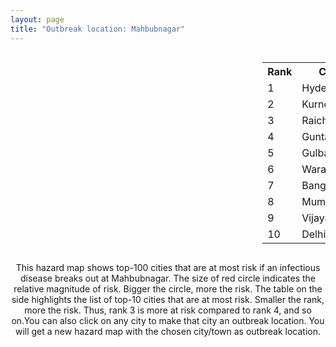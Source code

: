 ```yaml
---
layout: page
title: "Outbreak location: Mahbubnagar"
---
```

<div style="width: 100%; overflow: auto;">
<div style="width: 75%; float: left;">
<div id="mapid">
<script src="https://buda-magenta.github.io/hazard_map/load_map.js"></script>

<script>
var marker_outbreak = L.marker([16.743454, 77.992319],{"autoPan": true}).addTo(map); marker_outbreak.bindTooltip("Mahbubnagar").openTooltip();

var circle_1 = L.circle([17.388786, 78.461065], {"pane": "markerPane", "color": "red", "fill": true, "fillOpacity": 0.2, "fillRule": "evenodd", "lineCap": "round", "lineJoin": "round", "opacity": 1.0, "radius": 223593, "stroke": true, "weight": 3}).addTo(map);
circle_1.bindTooltip("Hyderabad<br>rank: 1<br>hazard index: 0.223594")
circle_1.bindPopup('<a href="https://buda-magenta.github.io/hazard_map/Hyderabad">Hyderabad</a>')

var circle_2 = L.circle([15.830925, 78.042537], {"pane": "markerPane", "color": "red", "fill": true, "fillOpacity": 0.2, "fillRule": "evenodd", "lineCap": "round", "lineJoin": "round", "opacity": 1.0, "radius": 73246, "stroke": true, "weight": 3}).addTo(map);
circle_2.bindTooltip("Kurnool<br>rank: 2<br>hazard index: 0.073247")
circle_2.bindPopup('<a href="https://buda-magenta.github.io/hazard_map/Kurnool">Kurnool</a>')

var circle_3 = L.circle([16.083333, 77.166667], {"pane": "markerPane", "color": "red", "fill": true, "fillOpacity": 0.2, "fillRule": "evenodd", "lineCap": "round", "lineJoin": "round", "opacity": 1.0, "radius": 31286, "stroke": true, "weight": 3}).addTo(map);
circle_3.bindTooltip("Raichur<br>rank: 3<br>hazard index: 0.031286")
circle_3.bindPopup('<a href="https://buda-magenta.github.io/hazard_map/Raichur">Raichur</a>')

var circle_4 = L.circle([15.119651, 77.455290], {"pane": "markerPane", "color": "red", "fill": true, "fillOpacity": 0.2, "fillRule": "evenodd", "lineCap": "round", "lineJoin": "round", "opacity": 1.0, "radius": 7005, "stroke": true, "weight": 3}).addTo(map);
circle_4.bindTooltip("Guntakal<br>rank: 4<br>hazard index: 0.007006")
circle_4.bindPopup('<a href="https://buda-magenta.github.io/hazard_map/Guntakal">Guntakal</a>')

var circle_5 = L.circle([17.166667, 77.083333], {"pane": "markerPane", "color": "red", "fill": true, "fillOpacity": 0.2, "fillRule": "evenodd", "lineCap": "round", "lineJoin": "round", "opacity": 1.0, "radius": 5761, "stroke": true, "weight": 3}).addTo(map);
circle_5.bindTooltip("Gulbarga<br>rank: 5<br>hazard index: 0.005762")
circle_5.bindPopup('<a href="https://buda-magenta.github.io/hazard_map/Gulbarga">Gulbarga</a>')

var circle_6 = L.circle([17.980609, 79.598212], {"pane": "markerPane", "color": "red", "fill": true, "fillOpacity": 0.2, "fillRule": "evenodd", "lineCap": "round", "lineJoin": "round", "opacity": 1.0, "radius": 4882, "stroke": true, "weight": 3}).addTo(map);
circle_6.bindTooltip("Warangal<br>rank: 6<br>hazard index: 0.004882")
circle_6.bindPopup('<a href="https://buda-magenta.github.io/hazard_map/Warangal">Warangal</a>')

var circle_7 = L.circle([12.979120, 77.591300], {"pane": "markerPane", "color": "red", "fill": true, "fillOpacity": 0.2, "fillRule": "evenodd", "lineCap": "round", "lineJoin": "round", "opacity": 1.0, "radius": 4693, "stroke": true, "weight": 3}).addTo(map);
circle_7.bindTooltip("Bangalore<br>rank: 7<br>hazard index: 0.004693")
circle_7.bindPopup('<a href="https://buda-magenta.github.io/hazard_map/Bangalore">Bangalore</a>')

var circle_8 = L.circle([19.075990, 72.877393], {"pane": "markerPane", "color": "red", "fill": true, "fillOpacity": 0.2, "fillRule": "evenodd", "lineCap": "round", "lineJoin": "round", "opacity": 1.0, "radius": 4488, "stroke": true, "weight": 3}).addTo(map);
circle_8.bindTooltip("Mumbai<br>rank: 8<br>hazard index: 0.004489")
circle_8.bindPopup('<a href="https://buda-magenta.github.io/hazard_map/Mumbai">Mumbai</a>')

var circle_9 = L.circle([16.508759, 80.618510], {"pane": "markerPane", "color": "red", "fill": true, "fillOpacity": 0.2, "fillRule": "evenodd", "lineCap": "round", "lineJoin": "round", "opacity": 1.0, "radius": 3971, "stroke": true, "weight": 3}).addTo(map);
circle_9.bindTooltip("Vijayawada<br>rank: 9<br>hazard index: 0.003971")
circle_9.bindPopup('<a href="https://buda-magenta.github.io/hazard_map/Vijayawada">Vijayawada</a>')

var circle_10 = L.circle([28.651718, 77.221939], {"pane": "markerPane", "color": "red", "fill": true, "fillOpacity": 0.2, "fillRule": "evenodd", "lineCap": "round", "lineJoin": "round", "opacity": 1.0, "radius": 3868, "stroke": true, "weight": 3}).addTo(map);
circle_10.bindTooltip("Delhi<br>rank: 10<br>hazard index: 0.003869")
circle_10.bindPopup('<a href="https://buda-magenta.github.io/hazard_map/Delhi">Delhi</a>')

var circle_11 = L.circle([26.055318, 82.993139], {"pane": "markerPane", "color": "red", "fill": true, "fillOpacity": 0.2, "fillRule": "evenodd", "lineCap": "round", "lineJoin": "round", "opacity": 1.0, "radius": 3744, "stroke": true, "weight": 3}).addTo(map);
circle_11.bindTooltip("Nizamabad<br>rank: 11<br>hazard index: 0.003744")
circle_11.bindPopup('<a href="https://buda-magenta.github.io/hazard_map/Nizamabad">Nizamabad</a>')

var circle_12 = L.circle([15.475377, 78.478558], {"pane": "markerPane", "color": "red", "fill": true, "fillOpacity": 0.2, "fillRule": "evenodd", "lineCap": "round", "lineJoin": "round", "opacity": 1.0, "radius": 3661, "stroke": true, "weight": 3}).addTo(map);
circle_12.bindTooltip("Nandyal<br>rank: 12<br>hazard index: 0.003661")
circle_12.bindPopup('<a href="https://buda-magenta.github.io/hazard_map/Nandyal">Nandyal</a>')

var circle_13 = L.circle([16.291519, 80.454159], {"pane": "markerPane", "color": "red", "fill": true, "fillOpacity": 0.2, "fillRule": "evenodd", "lineCap": "round", "lineJoin": "round", "opacity": 1.0, "radius": 3453, "stroke": true, "weight": 3}).addTo(map);
circle_13.bindTooltip("Guntur<br>rank: 13<br>hazard index: 0.003454")
circle_13.bindPopup('<a href="https://buda-magenta.github.io/hazard_map/Guntur">Guntur</a>')

var circle_14 = L.circle([17.723128, 83.301284], {"pane": "markerPane", "color": "red", "fill": true, "fillOpacity": 0.2, "fillRule": "evenodd", "lineCap": "round", "lineJoin": "round", "opacity": 1.0, "radius": 3058, "stroke": true, "weight": 3}).addTo(map);
circle_14.bindTooltip("Visakhapatnam<br>rank: 14<br>hazard index: 0.003059")
circle_14.bindPopup('<a href="https://buda-magenta.github.io/hazard_map/Visakhapatnam">Visakhapatnam</a>')

var circle_15 = L.circle([14.475294, 78.821686], {"pane": "markerPane", "color": "red", "fill": true, "fillOpacity": 0.2, "fillRule": "evenodd", "lineCap": "round", "lineJoin": "round", "opacity": 1.0, "radius": 2837, "stroke": true, "weight": 3}).addTo(map);
circle_15.bindTooltip("Kadapa<br>rank: 15<br>hazard index: 0.002838")
circle_15.bindPopup('<a href="https://buda-magenta.github.io/hazard_map/Kadapa">Kadapa</a>')

var circle_16 = L.circle([18.761516, 79.478785], {"pane": "markerPane", "color": "red", "fill": true, "fillOpacity": 0.2, "fillRule": "evenodd", "lineCap": "round", "lineJoin": "round", "opacity": 1.0, "radius": 2714, "stroke": true, "weight": 3}).addTo(map);
circle_16.bindTooltip("Ramagundam<br>rank: 16<br>hazard index: 0.002714")
circle_16.bindPopup('<a href="https://buda-magenta.github.io/hazard_map/Ramagundam">Ramagundam</a>')

var circle_17 = L.circle([13.083694, 80.270186], {"pane": "markerPane", "color": "red", "fill": true, "fillOpacity": 0.2, "fillRule": "evenodd", "lineCap": "round", "lineJoin": "round", "opacity": 1.0, "radius": 2564, "stroke": true, "weight": 3}).addTo(map);
circle_17.bindTooltip("Chennai<br>rank: 17<br>hazard index: 0.002564")
circle_17.bindPopup('<a href="https://buda-magenta.github.io/hazard_map/Chennai">Chennai</a>')

var circle_18 = L.circle([17.910400, 77.519900], {"pane": "markerPane", "color": "red", "fill": true, "fillOpacity": 0.2, "fillRule": "evenodd", "lineCap": "round", "lineJoin": "round", "opacity": 1.0, "radius": 2295, "stroke": true, "weight": 3}).addTo(map);
circle_18.bindTooltip("Bidar<br>rank: 18<br>hazard index: 0.002295")
circle_18.bindPopup('<a href="https://buda-magenta.github.io/hazard_map/Bidar">Bidar</a>')

var circle_19 = L.circle([13.631637, 79.423171], {"pane": "markerPane", "color": "red", "fill": true, "fillOpacity": 0.2, "fillRule": "evenodd", "lineCap": "round", "lineJoin": "round", "opacity": 1.0, "radius": 2178, "stroke": true, "weight": 3}).addTo(map);
circle_19.bindTooltip("Tirupati<br>rank: 19<br>hazard index: 0.002178")
circle_19.bindPopup('<a href="https://buda-magenta.github.io/hazard_map/Tirupati">Tirupati</a>')

var circle_20 = L.circle([19.169335, 77.311013], {"pane": "markerPane", "color": "red", "fill": true, "fillOpacity": 0.2, "fillRule": "evenodd", "lineCap": "round", "lineJoin": "round", "opacity": 1.0, "radius": 1897, "stroke": true, "weight": 3}).addTo(map);
circle_20.bindTooltip("Nanded Waghala<br>rank: 20<br>hazard index: 0.001898")
circle_20.bindPopup('<a href="https://buda-magenta.github.io/hazard_map/Nanded_Waghala">Nanded Waghala</a>')

var circle_21 = L.circle([22.541418, 88.357691], {"pane": "markerPane", "color": "red", "fill": true, "fillOpacity": 0.2, "fillRule": "evenodd", "lineCap": "round", "lineJoin": "round", "opacity": 1.0, "radius": 1828, "stroke": true, "weight": 3}).addTo(map);
circle_21.bindTooltip("Kolkata<br>rank: 21<br>hazard index: 0.001828")
circle_21.bindPopup('<a href="https://buda-magenta.github.io/hazard_map/Kolkata">Kolkata</a>')

var circle_22 = L.circle([15.631900, 77.275900], {"pane": "markerPane", "color": "red", "fill": true, "fillOpacity": 0.2, "fillRule": "evenodd", "lineCap": "round", "lineJoin": "round", "opacity": 1.0, "radius": 1803, "stroke": true, "weight": 3}).addTo(map);
circle_22.bindTooltip("Adoni<br>rank: 22<br>hazard index: 0.001804")
circle_22.bindPopup('<a href="https://buda-magenta.github.io/hazard_map/Adoni">Adoni</a>')

var circle_23 = L.circle([17.849907, 75.276320], {"pane": "markerPane", "color": "red", "fill": true, "fillOpacity": 0.2, "fillRule": "evenodd", "lineCap": "round", "lineJoin": "round", "opacity": 1.0, "radius": 1609, "stroke": true, "weight": 3}).addTo(map);
circle_23.bindTooltip("Solapur<br>rank: 23<br>hazard index: 0.001610")
circle_23.bindPopup('<a href="https://buda-magenta.github.io/hazard_map/Solapur">Solapur</a>')

var circle_24 = L.circle([18.521428, 73.854454], {"pane": "markerPane", "color": "red", "fill": true, "fillOpacity": 0.2, "fillRule": "evenodd", "lineCap": "round", "lineJoin": "round", "opacity": 1.0, "radius": 1563, "stroke": true, "weight": 3}).addTo(map);
circle_24.bindTooltip("Pune<br>rank: 24<br>hazard index: 0.001564")
circle_24.bindPopup('<a href="https://buda-magenta.github.io/hazard_map/Pune">Pune</a>')

var circle_25 = L.circle([18.434644, 79.132265], {"pane": "markerPane", "color": "red", "fill": true, "fillOpacity": 0.2, "fillRule": "evenodd", "lineCap": "round", "lineJoin": "round", "opacity": 1.0, "radius": 1415, "stroke": true, "weight": 3}).addTo(map);
circle_25.bindTooltip("Karimnagar<br>rank: 25<br>hazard index: 0.001415")
circle_25.bindPopup('<a href="https://buda-magenta.github.io/hazard_map/Karimnagar">Karimnagar</a>')

var circle_26 = L.circle([14.422347, 77.720069], {"pane": "markerPane", "color": "red", "fill": true, "fillOpacity": 0.2, "fillRule": "evenodd", "lineCap": "round", "lineJoin": "round", "opacity": 1.0, "radius": 1405, "stroke": true, "weight": 3}).addTo(map);
circle_26.bindTooltip("Dharmavaram<br>rank: 26<br>hazard index: 0.001406")
circle_26.bindPopup('<a href="https://buda-magenta.github.io/hazard_map/Dharmavaram">Dharmavaram</a>')

var circle_27 = L.circle([16.857964, 79.217494], {"pane": "markerPane", "color": "red", "fill": true, "fillOpacity": 0.2, "fillRule": "evenodd", "lineCap": "round", "lineJoin": "round", "opacity": 1.0, "radius": 1213, "stroke": true, "weight": 3}).addTo(map);
circle_27.bindTooltip("Nalgonda<br>rank: 27<br>hazard index: 0.001213")
circle_27.bindPopup('<a href="https://buda-magenta.github.io/hazard_map/Nalgonda">Nalgonda</a>')

var circle_28 = L.circle([15.143395, 76.919388], {"pane": "markerPane", "color": "red", "fill": true, "fillOpacity": 0.2, "fillRule": "evenodd", "lineCap": "round", "lineJoin": "round", "opacity": 1.0, "radius": 1078, "stroke": true, "weight": 3}).addTo(map);
circle_28.bindTooltip("Bellary<br>rank: 28<br>hazard index: 0.001079")
circle_28.bindPopup('<a href="https://buda-magenta.github.io/hazard_map/Bellary">Bellary</a>')

var circle_29 = L.circle([19.290314, 76.602903], {"pane": "markerPane", "color": "red", "fill": true, "fillOpacity": 0.2, "fillRule": "evenodd", "lineCap": "round", "lineJoin": "round", "opacity": 1.0, "radius": 1041, "stroke": true, "weight": 3}).addTo(map);
circle_29.bindTooltip("Parbhani<br>rank: 29<br>hazard index: 0.001042")
circle_29.bindPopup('<a href="https://buda-magenta.github.io/hazard_map/Parbhani">Parbhani</a>')

var circle_30 = L.circle([17.500000, 80.333333], {"pane": "markerPane", "color": "red", "fill": true, "fillOpacity": 0.2, "fillRule": "evenodd", "lineCap": "round", "lineJoin": "round", "opacity": 1.0, "radius": 1012, "stroke": true, "weight": 3}).addTo(map);
circle_30.bindTooltip("Khammam<br>rank: 30<br>hazard index: 0.001012")
circle_30.bindPopup('<a href="https://buda-magenta.github.io/hazard_map/Khammam">Khammam</a>')

var circle_31 = L.circle([20.266777, 85.843559], {"pane": "markerPane", "color": "red", "fill": true, "fillOpacity": 0.2, "fillRule": "evenodd", "lineCap": "round", "lineJoin": "round", "opacity": 1.0, "radius": 935, "stroke": true, "weight": 3}).addTo(map);
circle_31.bindTooltip("Bhubaneswar<br>rank: 31<br>hazard index: 0.000936")
circle_31.bindPopup('<a href="https://buda-magenta.github.io/hazard_map/Bhubaneswar">Bhubaneswar</a>')

var circle_32 = L.circle([16.870988, 79.561398], {"pane": "markerPane", "color": "red", "fill": true, "fillOpacity": 0.2, "fillRule": "evenodd", "lineCap": "round", "lineJoin": "round", "opacity": 1.0, "radius": 931, "stroke": true, "weight": 3}).addTo(map);
circle_32.bindTooltip("Miryalaguda<br>rank: 32<br>hazard index: 0.000931")
circle_32.bindPopup('<a href="https://buda-magenta.github.io/hazard_map/Miryalaguda">Miryalaguda</a>')

var circle_33 = L.circle([23.021624, 72.579707], {"pane": "markerPane", "color": "red", "fill": true, "fillOpacity": 0.2, "fillRule": "evenodd", "lineCap": "round", "lineJoin": "round", "opacity": 1.0, "radius": 902, "stroke": true, "weight": 3}).addTo(map);
circle_33.bindTooltip("Ahmedabad<br>rank: 33<br>hazard index: 0.000902")
circle_33.bindPopup('<a href="https://buda-magenta.github.io/hazard_map/Ahmedabad">Ahmedabad</a>')

var circle_34 = L.circle([17.005045, 81.780473], {"pane": "markerPane", "color": "red", "fill": true, "fillOpacity": 0.2, "fillRule": "evenodd", "lineCap": "round", "lineJoin": "round", "opacity": 1.0, "radius": 868, "stroke": true, "weight": 3}).addTo(map);
circle_34.bindTooltip("Rajahmundry<br>rank: 34<br>hazard index: 0.000868")
circle_34.bindPopup('<a href="https://buda-magenta.github.io/hazard_map/Rajahmundry">Rajahmundry</a>')

var circle_35 = L.circle([15.398403, 73.812918], {"pane": "markerPane", "color": "red", "fill": true, "fillOpacity": 0.2, "fillRule": "evenodd", "lineCap": "round", "lineJoin": "round", "opacity": 1.0, "radius": 718, "stroke": true, "weight": 3}).addTo(map);
circle_35.bindTooltip("Vasco Da Gama<br>rank: 35<br>hazard index: 0.000719")
circle_35.bindPopup('<a href="https://buda-magenta.github.io/hazard_map/Vasco_Da_Gama">Vasco Da Gama</a>')

var circle_36 = L.circle([21.149813, 79.082056], {"pane": "markerPane", "color": "red", "fill": true, "fillOpacity": 0.2, "fillRule": "evenodd", "lineCap": "round", "lineJoin": "round", "opacity": 1.0, "radius": 677, "stroke": true, "weight": 3}).addTo(map);
circle_36.bindTooltip("Nagpur<br>rank: 36<br>hazard index: 0.000678")
circle_36.bindPopup('<a href="https://buda-magenta.github.io/hazard_map/Nagpur">Nagpur</a>')

var circle_37 = L.circle([14.654623, 77.556260], {"pane": "markerPane", "color": "red", "fill": true, "fillOpacity": 0.2, "fillRule": "evenodd", "lineCap": "round", "lineJoin": "round", "opacity": 1.0, "radius": 671, "stroke": true, "weight": 3}).addTo(map);
circle_37.bindTooltip("Anantapur<br>rank: 37<br>hazard index: 0.000672")
circle_37.bindPopup('<a href="https://buda-magenta.github.io/hazard_map/Anantapur">Anantapur</a>')

var circle_38 = L.circle([19.918233, 75.868625], {"pane": "markerPane", "color": "red", "fill": true, "fillOpacity": 0.2, "fillRule": "evenodd", "lineCap": "round", "lineJoin": "round", "opacity": 1.0, "radius": 662, "stroke": true, "weight": 3}).addTo(map);
circle_38.bindTooltip("Jalna<br>rank: 38<br>hazard index: 0.000662")
circle_38.bindPopup('<a href="https://buda-magenta.github.io/hazard_map/Jalna">Jalna</a>')

var circle_39 = L.circle([26.915458, 75.818982], {"pane": "markerPane", "color": "red", "fill": true, "fillOpacity": 0.2, "fillRule": "evenodd", "lineCap": "round", "lineJoin": "round", "opacity": 1.0, "radius": 656, "stroke": true, "weight": 3}).addTo(map);
circle_39.bindTooltip("Jaipur<br>rank: 39<br>hazard index: 0.000657")
circle_39.bindPopup('<a href="https://buda-magenta.github.io/hazard_map/Jaipur">Jaipur</a>')

var circle_40 = L.circle([9.931308, 76.267414], {"pane": "markerPane", "color": "red", "fill": true, "fillOpacity": 0.2, "fillRule": "evenodd", "lineCap": "round", "lineJoin": "round", "opacity": 1.0, "radius": 637, "stroke": true, "weight": 3}).addTo(map);
circle_40.bindTooltip("Kochi<br>rank: 40<br>hazard index: 0.000637")
circle_40.bindPopup('<a href="https://buda-magenta.github.io/hazard_map/Kochi">Kochi</a>')

var circle_41 = L.circle([18.437436, 77.110521], {"pane": "markerPane", "color": "red", "fill": true, "fillOpacity": 0.2, "fillRule": "evenodd", "lineCap": "round", "lineJoin": "round", "opacity": 1.0, "radius": 630, "stroke": true, "weight": 3}).addTo(map);
circle_41.bindTooltip("Udgir<br>rank: 41<br>hazard index: 0.000630")
circle_41.bindPopup('<a href="https://buda-magenta.github.io/hazard_map/Udgir">Udgir</a>')

var circle_42 = L.circle([16.238924, 80.047288], {"pane": "markerPane", "color": "red", "fill": true, "fillOpacity": 0.2, "fillRule": "evenodd", "lineCap": "round", "lineJoin": "round", "opacity": 1.0, "radius": 616, "stroke": true, "weight": 3}).addTo(map);
circle_42.bindTooltip("Narasaraopet<br>rank: 42<br>hazard index: 0.000617")
circle_42.bindPopup('<a href="https://buda-magenta.github.io/hazard_map/Narasaraopet">Narasaraopet</a>')

var circle_43 = L.circle([14.906956, 78.009707], {"pane": "markerPane", "color": "red", "fill": true, "fillOpacity": 0.2, "fillRule": "evenodd", "lineCap": "round", "lineJoin": "round", "opacity": 1.0, "radius": 608, "stroke": true, "weight": 3}).addTo(map);
circle_43.bindTooltip("Tadipatri<br>rank: 43<br>hazard index: 0.000608")
circle_43.bindPopup('<a href="https://buda-magenta.github.io/hazard_map/Tadipatri">Tadipatri</a>')

var circle_44 = L.circle([20.843512, 75.525927], {"pane": "markerPane", "color": "red", "fill": true, "fillOpacity": 0.2, "fillRule": "evenodd", "lineCap": "round", "lineJoin": "round", "opacity": 1.0, "radius": 603, "stroke": true, "weight": 3}).addTo(map);
circle_44.bindTooltip("Jalgaon<br>rank: 44<br>hazard index: 0.000603")
circle_44.bindPopup('<a href="https://buda-magenta.github.io/hazard_map/Jalgaon">Jalgaon</a>')

var circle_45 = L.circle([14.752266, 78.548552], {"pane": "markerPane", "color": "red", "fill": true, "fillOpacity": 0.2, "fillRule": "evenodd", "lineCap": "round", "lineJoin": "round", "opacity": 1.0, "radius": 541, "stroke": true, "weight": 3}).addTo(map);
circle_45.bindTooltip("Proddatur<br>rank: 45<br>hazard index: 0.000542")
circle_45.bindPopup('<a href="https://buda-magenta.github.io/hazard_map/Proddatur">Proddatur</a>')

var circle_46 = L.circle([13.160105, 79.155551], {"pane": "markerPane", "color": "red", "fill": true, "fillOpacity": 0.2, "fillRule": "evenodd", "lineCap": "round", "lineJoin": "round", "opacity": 1.0, "radius": 539, "stroke": true, "weight": 3}).addTo(map);
circle_46.bindTooltip("Chittoor<br>rank: 46<br>hazard index: 0.000540")
circle_46.bindPopup('<a href="https://buda-magenta.github.io/hazard_map/Chittoor">Chittoor</a>')

var circle_47 = L.circle([16.094950, 80.165878], {"pane": "markerPane", "color": "red", "fill": true, "fillOpacity": 0.2, "fillRule": "evenodd", "lineCap": "round", "lineJoin": "round", "opacity": 1.0, "radius": 538, "stroke": true, "weight": 3}).addTo(map);
circle_47.bindTooltip("Chilakaluripet<br>rank: 47<br>hazard index: 0.000538")
circle_47.bindPopup('<a href="https://buda-magenta.github.io/hazard_map/Chilakaluripet">Chilakaluripet</a>')

var circle_48 = L.circle([15.266493, 76.387230], {"pane": "markerPane", "color": "red", "fill": true, "fillOpacity": 0.2, "fillRule": "evenodd", "lineCap": "round", "lineJoin": "round", "opacity": 1.0, "radius": 537, "stroke": true, "weight": 3}).addTo(map);
circle_48.bindTooltip("Hospet<br>rank: 48<br>hazard index: 0.000538")
circle_48.bindPopup('<a href="https://buda-magenta.github.io/hazard_map/Hospet">Hospet</a>')

var circle_49 = L.circle([25.335649, 83.007629], {"pane": "markerPane", "color": "red", "fill": true, "fillOpacity": 0.2, "fillRule": "evenodd", "lineCap": "round", "lineJoin": "round", "opacity": 1.0, "radius": 511, "stroke": true, "weight": 3}).addTo(map);
circle_49.bindTooltip("Varanasi<br>rank: 49<br>hazard index: 0.000511")
circle_49.bindPopup('<a href="https://buda-magenta.github.io/hazard_map/Varanasi">Varanasi</a>')

var circle_50 = L.circle([21.237947, 81.633683], {"pane": "markerPane", "color": "red", "fill": true, "fillOpacity": 0.2, "fillRule": "evenodd", "lineCap": "round", "lineJoin": "round", "opacity": 1.0, "radius": 500, "stroke": true, "weight": 3}).addTo(map);
circle_50.bindTooltip("Raipur<br>rank: 50<br>hazard index: 0.000500")
circle_50.bindPopup('<a href="https://buda-magenta.github.io/hazard_map/Raipur">Raipur</a>')

var circle_51 = L.circle([11.001812, 76.962843], {"pane": "markerPane", "color": "red", "fill": true, "fillOpacity": 0.2, "fillRule": "evenodd", "lineCap": "round", "lineJoin": "round", "opacity": 1.0, "radius": 462, "stroke": true, "weight": 3}).addTo(map);
circle_51.bindTooltip("Coimbatore<br>rank: 51<br>hazard index: 0.000463")
circle_51.bindPopup('<a href="https://buda-magenta.github.io/hazard_map/Coimbatore">Coimbatore</a>')

var circle_52 = L.circle([18.793568, 80.815939], {"pane": "markerPane", "color": "red", "fill": true, "fillOpacity": 0.2, "fillRule": "evenodd", "lineCap": "round", "lineJoin": "round", "opacity": 1.0, "radius": 461, "stroke": true, "weight": 3}).addTo(map);
circle_52.bindTooltip("Bijapur<br>rank: 52<br>hazard index: 0.000461")
circle_52.bindPopup('<a href="https://buda-magenta.github.io/hazard_map/Bijapur">Bijapur</a>')

var circle_53 = L.circle([16.676135, 81.170868], {"pane": "markerPane", "color": "red", "fill": true, "fillOpacity": 0.2, "fillRule": "evenodd", "lineCap": "round", "lineJoin": "round", "opacity": 1.0, "radius": 423, "stroke": true, "weight": 3}).addTo(map);
circle_53.bindTooltip("Eluru<br>rank: 53<br>hazard index: 0.000423")
circle_53.bindPopup('<a href="https://buda-magenta.github.io/hazard_map/Eluru">Eluru</a>')

var circle_54 = L.circle([26.838100, 80.934600], {"pane": "markerPane", "color": "red", "fill": true, "fillOpacity": 0.2, "fillRule": "evenodd", "lineCap": "round", "lineJoin": "round", "opacity": 1.0, "radius": 399, "stroke": true, "weight": 3}).addTo(map);
circle_54.bindTooltip("Lucknow<br>rank: 54<br>hazard index: 0.000399")
circle_54.bindPopup('<a href="https://buda-magenta.github.io/hazard_map/Lucknow">Lucknow</a>')

var circle_55 = L.circle([14.449372, 79.987376], {"pane": "markerPane", "color": "red", "fill": true, "fillOpacity": 0.2, "fillRule": "evenodd", "lineCap": "round", "lineJoin": "round", "opacity": 1.0, "radius": 384, "stroke": true, "weight": 3}).addTo(map);
circle_55.bindTooltip("Nellore<br>rank: 55<br>hazard index: 0.000385")
circle_55.bindPopup('<a href="https://buda-magenta.github.io/hazard_map/Nellore">Nellore</a>')

var circle_56 = L.circle([25.531031, 78.652689], {"pane": "markerPane", "color": "red", "fill": true, "fillOpacity": 0.2, "fillRule": "evenodd", "lineCap": "round", "lineJoin": "round", "opacity": 1.0, "radius": 383, "stroke": true, "weight": 3}).addTo(map);
circle_56.bindTooltip("Jhansi<br>rank: 56<br>hazard index: 0.000384")
circle_56.bindPopup('<a href="https://buda-magenta.github.io/hazard_map/Jhansi">Jhansi</a>')

var circle_57 = L.circle([14.466127, 75.920636], {"pane": "markerPane", "color": "red", "fill": true, "fillOpacity": 0.2, "fillRule": "evenodd", "lineCap": "round", "lineJoin": "round", "opacity": 1.0, "radius": 359, "stroke": true, "weight": 3}).addTo(map);
circle_57.bindTooltip("Davanagere<br>rank: 57<br>hazard index: 0.000359")
circle_57.bindPopup('<a href="https://buda-magenta.github.io/hazard_map/Davanagere">Davanagere</a>')

var circle_58 = L.circle([11.664300, 78.146000], {"pane": "markerPane", "color": "red", "fill": true, "fillOpacity": 0.2, "fillRule": "evenodd", "lineCap": "round", "lineJoin": "round", "opacity": 1.0, "radius": 349, "stroke": true, "weight": 3}).addTo(map);
circle_58.bindTooltip("Salem<br>rank: 58<br>hazard index: 0.000350")
circle_58.bindPopup('<a href="https://buda-magenta.github.io/hazard_map/Salem">Salem</a>')

var circle_59 = L.circle([16.237773, 80.646422], {"pane": "markerPane", "color": "red", "fill": true, "fillOpacity": 0.2, "fillRule": "evenodd", "lineCap": "round", "lineJoin": "round", "opacity": 1.0, "radius": 344, "stroke": true, "weight": 3}).addTo(map);
circle_59.bindTooltip("Tenali<br>rank: 59<br>hazard index: 0.000345")
circle_59.bindPopup('<a href="https://buda-magenta.github.io/hazard_map/Tenali">Tenali</a>')

var circle_60 = L.circle([22.720362, 75.868200], {"pane": "markerPane", "color": "red", "fill": true, "fillOpacity": 0.2, "fillRule": "evenodd", "lineCap": "round", "lineJoin": "round", "opacity": 1.0, "radius": 330, "stroke": true, "weight": 3}).addTo(map);
circle_60.bindTooltip("Indore<br>rank: 60<br>hazard index: 0.000331")
circle_60.bindPopup('<a href="https://buda-magenta.github.io/hazard_map/Indore">Indore</a>')

var circle_61 = L.circle([13.573260, 78.479146], {"pane": "markerPane", "color": "red", "fill": true, "fillOpacity": 0.2, "fillRule": "evenodd", "lineCap": "round", "lineJoin": "round", "opacity": 1.0, "radius": 306, "stroke": true, "weight": 3}).addTo(map);
circle_61.bindTooltip("Madanapalle<br>rank: 61<br>hazard index: 0.000307")
circle_61.bindPopup('<a href="https://buda-magenta.github.io/hazard_map/Madanapalle">Madanapalle</a>')

var circle_62 = L.circle([23.370035, 85.325013], {"pane": "markerPane", "color": "red", "fill": true, "fillOpacity": 0.2, "fillRule": "evenodd", "lineCap": "round", "lineJoin": "round", "opacity": 1.0, "radius": 277, "stroke": true, "weight": 3}).addTo(map);
circle_62.bindTooltip("Ranchi<br>rank: 62<br>hazard index: 0.000278")
circle_62.bindPopup('<a href="https://buda-magenta.github.io/hazard_map/Ranchi">Ranchi</a>')

var circle_63 = L.circle([19.194329, 72.970178], {"pane": "markerPane", "color": "red", "fill": true, "fillOpacity": 0.2, "fillRule": "evenodd", "lineCap": "round", "lineJoin": "round", "opacity": 1.0, "radius": 273, "stroke": true, "weight": 3}).addTo(map);
circle_63.bindTooltip("Thane<br>rank: 63<br>hazard index: 0.000273")
circle_63.bindPopup('<a href="https://buda-magenta.github.io/hazard_map/Thane">Thane</a>')

var circle_64 = L.circle([9.926115, 78.114098], {"pane": "markerPane", "color": "red", "fill": true, "fillOpacity": 0.2, "fillRule": "evenodd", "lineCap": "round", "lineJoin": "round", "opacity": 1.0, "radius": 273, "stroke": true, "weight": 3}).addTo(map);
circle_64.bindTooltip("Madurai<br>rank: 64<br>hazard index: 0.000273")
circle_64.bindPopup('<a href="https://buda-magenta.github.io/hazard_map/Madurai">Madurai</a>')

var circle_65 = L.circle([15.431506, 76.532774], {"pane": "markerPane", "color": "red", "fill": true, "fillOpacity": 0.2, "fillRule": "evenodd", "lineCap": "round", "lineJoin": "round", "opacity": 1.0, "radius": 258, "stroke": true, "weight": 3}).addTo(map);
circle_65.bindTooltip("Gangawati<br>rank: 65<br>hazard index: 0.000258")
circle_65.bindPopup('<a href="https://buda-magenta.github.io/hazard_map/Gangawati">Gangawati</a>')

var circle_66 = L.circle([21.170200, 72.831100], {"pane": "markerPane", "color": "red", "fill": true, "fillOpacity": 0.2, "fillRule": "evenodd", "lineCap": "round", "lineJoin": "round", "opacity": 1.0, "radius": 252, "stroke": true, "weight": 3}).addTo(map);
circle_66.bindTooltip("Surat<br>rank: 66<br>hazard index: 0.000252")
circle_66.bindPopup('<a href="https://buda-magenta.github.io/hazard_map/Surat">Surat</a>')

var circle_67 = L.circle([16.181939, 81.135130], {"pane": "markerPane", "color": "red", "fill": true, "fillOpacity": 0.2, "fillRule": "evenodd", "lineCap": "round", "lineJoin": "round", "opacity": 1.0, "radius": 232, "stroke": true, "weight": 3}).addTo(map);
circle_67.bindTooltip("Machilipatnam<br>rank: 67<br>hazard index: 0.000233")
circle_67.bindPopup('<a href="https://buda-magenta.github.io/hazard_map/Machilipatnam">Machilipatnam</a>')

var circle_68 = L.circle([16.432998, 80.993715], {"pane": "markerPane", "color": "red", "fill": true, "fillOpacity": 0.2, "fillRule": "evenodd", "lineCap": "round", "lineJoin": "round", "opacity": 1.0, "radius": 224, "stroke": true, "weight": 3}).addTo(map);
circle_68.bindTooltip("Gudivada<br>rank: 68<br>hazard index: 0.000224")
circle_68.bindPopup('<a href="https://buda-magenta.github.io/hazard_map/Gudivada">Gudivada</a>')

var circle_69 = L.circle([12.305183, 76.655361], {"pane": "markerPane", "color": "red", "fill": true, "fillOpacity": 0.2, "fillRule": "evenodd", "lineCap": "round", "lineJoin": "round", "opacity": 1.0, "radius": 220, "stroke": true, "weight": 3}).addTo(map);
circle_69.bindTooltip("Mysore<br>rank: 69<br>hazard index: 0.000221")
circle_69.bindPopup('<a href="https://buda-magenta.github.io/hazard_map/Mysore">Mysore</a>')

var circle_70 = L.circle([23.258486, 77.401989], {"pane": "markerPane", "color": "red", "fill": true, "fillOpacity": 0.2, "fillRule": "evenodd", "lineCap": "round", "lineJoin": "round", "opacity": 1.0, "radius": 217, "stroke": true, "weight": 3}).addTo(map);
circle_70.bindTooltip("Bhopal<br>rank: 70<br>hazard index: 0.000218")
circle_70.bindPopup('<a href="https://buda-magenta.github.io/hazard_map/Bhopal">Bhopal</a>')

var circle_71 = L.circle([8.576971, 77.050125], {"pane": "markerPane", "color": "red", "fill": true, "fillOpacity": 0.2, "fillRule": "evenodd", "lineCap": "round", "lineJoin": "round", "opacity": 1.0, "radius": 205, "stroke": true, "weight": 3}).addTo(map);
circle_71.bindTooltip("Thiruvananthapuram<br>rank: 71<br>hazard index: 0.000205")
circle_71.bindPopup('<a href="https://buda-magenta.github.io/hazard_map/Thiruvananthapuram">Thiruvananthapuram</a>')

var circle_72 = L.circle([23.160894, 79.949770], {"pane": "markerPane", "color": "red", "fill": true, "fillOpacity": 0.2, "fillRule": "evenodd", "lineCap": "round", "lineJoin": "round", "opacity": 1.0, "radius": 200, "stroke": true, "weight": 3}).addTo(map);
circle_72.bindTooltip("Jabalpur<br>rank: 72<br>hazard index: 0.000201")
circle_72.bindPopup('<a href="https://buda-magenta.github.io/hazard_map/Jabalpur">Jabalpur</a>')

var circle_73 = L.circle([20.761862, 77.192172], {"pane": "markerPane", "color": "red", "fill": true, "fillOpacity": 0.2, "fillRule": "evenodd", "lineCap": "round", "lineJoin": "round", "opacity": 1.0, "radius": 195, "stroke": true, "weight": 3}).addTo(map);
circle_73.bindTooltip("Akola<br>rank: 73<br>hazard index: 0.000195")
circle_73.bindPopup('<a href="https://buda-magenta.github.io/hazard_map/Akola">Akola</a>')

var circle_74 = L.circle([15.426365, 75.630079], {"pane": "markerPane", "color": "red", "fill": true, "fillOpacity": 0.2, "fillRule": "evenodd", "lineCap": "round", "lineJoin": "round", "opacity": 1.0, "radius": 184, "stroke": true, "weight": 3}).addTo(map);
circle_74.bindTooltip("Gadag<br>rank: 74<br>hazard index: 0.000185")
circle_74.bindPopup('<a href="https://buda-magenta.github.io/hazard_map/Gadag">Gadag</a>')

var circle_75 = L.circle([26.180598, 91.753943], {"pane": "markerPane", "color": "red", "fill": true, "fillOpacity": 0.2, "fillRule": "evenodd", "lineCap": "round", "lineJoin": "round", "opacity": 1.0, "radius": 178, "stroke": true, "weight": 3}).addTo(map);
circle_75.bindTooltip("Guwahati<br>rank: 75<br>hazard index: 0.000179")
circle_75.bindPopup('<a href="https://buda-magenta.github.io/hazard_map/Guwahati">Guwahati</a>')

var circle_76 = L.circle([18.112082, 83.405220], {"pane": "markerPane", "color": "red", "fill": true, "fillOpacity": 0.2, "fillRule": "evenodd", "lineCap": "round", "lineJoin": "round", "opacity": 1.0, "radius": 166, "stroke": true, "weight": 3}).addTo(map);
circle_76.bindTooltip("Vizianagaram<br>rank: 76<br>hazard index: 0.000167")
circle_76.bindPopup('<a href="https://buda-magenta.github.io/hazard_map/Vizianagaram">Vizianagaram</a>')

var circle_77 = L.circle([12.869810, 74.843008], {"pane": "markerPane", "color": "red", "fill": true, "fillOpacity": 0.2, "fillRule": "evenodd", "lineCap": "round", "lineJoin": "round", "opacity": 1.0, "radius": 164, "stroke": true, "weight": 3}).addTo(map);
circle_77.bindTooltip("Mangalore<br>rank: 77<br>hazard index: 0.000164")
circle_77.bindPopup('<a href="https://buda-magenta.github.io/hazard_map/Mangalore">Mangalore</a>')

var circle_78 = L.circle([18.351469, 76.755121], {"pane": "markerPane", "color": "red", "fill": true, "fillOpacity": 0.2, "fillRule": "evenodd", "lineCap": "round", "lineJoin": "round", "opacity": 1.0, "radius": 160, "stroke": true, "weight": 3}).addTo(map);
circle_78.bindTooltip("Latur<br>rank: 78<br>hazard index: 0.000160")
circle_78.bindPopup('<a href="https://buda-magenta.github.io/hazard_map/Latur">Latur</a>')

var circle_79 = L.circle([25.609324, 85.123525], {"pane": "markerPane", "color": "red", "fill": true, "fillOpacity": 0.2, "fillRule": "evenodd", "lineCap": "round", "lineJoin": "round", "opacity": 1.0, "radius": 157, "stroke": true, "weight": 3}).addTo(map);
circle_79.bindTooltip("Patna<br>rank: 79<br>hazard index: 0.000157")
circle_79.bindPopup('<a href="https://buda-magenta.github.io/hazard_map/Patna">Patna</a>')

var circle_80 = L.circle([19.500000, 78.500000], {"pane": "markerPane", "color": "red", "fill": true, "fillOpacity": 0.2, "fillRule": "evenodd", "lineCap": "round", "lineJoin": "round", "opacity": 1.0, "radius": 155, "stroke": true, "weight": 3}).addTo(map);
circle_80.bindTooltip("Adilabad<br>rank: 80<br>hazard index: 0.000155")
circle_80.bindPopup('<a href="https://buda-magenta.github.io/hazard_map/Adilabad">Adilabad</a>')

var circle_81 = L.circle([15.507555, 80.060800], {"pane": "markerPane", "color": "red", "fill": true, "fillOpacity": 0.2, "fillRule": "evenodd", "lineCap": "round", "lineJoin": "round", "opacity": 1.0, "radius": 154, "stroke": true, "weight": 3}).addTo(map);
circle_81.bindTooltip("Ongole<br>rank: 81<br>hazard index: 0.000155")
circle_81.bindPopup('<a href="https://buda-magenta.github.io/hazard_map/Ongole">Ongole</a>')

var circle_82 = L.circle([16.943739, 82.235061], {"pane": "markerPane", "color": "red", "fill": true, "fillOpacity": 0.2, "fillRule": "evenodd", "lineCap": "round", "lineJoin": "round", "opacity": 1.0, "radius": 142, "stroke": true, "weight": 3}).addTo(map);
circle_82.bindTooltip("Kakinada<br>rank: 82<br>hazard index: 0.000142")
circle_82.bindPopup('<a href="https://buda-magenta.github.io/hazard_map/Kakinada">Kakinada</a>')

var circle_83 = L.circle([25.438130, 81.833800], {"pane": "markerPane", "color": "red", "fill": true, "fillOpacity": 0.2, "fillRule": "evenodd", "lineCap": "round", "lineJoin": "round", "opacity": 1.0, "radius": 138, "stroke": true, "weight": 3}).addTo(map);
circle_83.bindTooltip("Allahabad<br>rank: 83<br>hazard index: 0.000139")
circle_83.bindPopup('<a href="https://buda-magenta.github.io/hazard_map/Allahabad">Allahabad</a>')

var circle_84 = L.circle([16.542769, 81.527344], {"pane": "markerPane", "color": "red", "fill": true, "fillOpacity": 0.2, "fillRule": "evenodd", "lineCap": "round", "lineJoin": "round", "opacity": 1.0, "radius": 138, "stroke": true, "weight": 3}).addTo(map);
circle_84.bindTooltip("Bhimavaram<br>rank: 84<br>hazard index: 0.000139")
circle_84.bindPopup('<a href="https://buda-magenta.github.io/hazard_map/Bhimavaram">Bhimavaram</a>')

var circle_85 = L.circle([16.876586, 81.545145], {"pane": "markerPane", "color": "red", "fill": true, "fillOpacity": 0.2, "fillRule": "evenodd", "lineCap": "round", "lineJoin": "round", "opacity": 1.0, "radius": 121, "stroke": true, "weight": 3}).addTo(map);
circle_85.bindTooltip("Tadepalligudem<br>rank: 85<br>hazard index: 0.000122")
circle_85.bindPopup('<a href="https://buda-magenta.github.io/hazard_map/Tadepalligudem">Tadepalligudem</a>')

var circle_86 = L.circle([13.340077, 77.100621], {"pane": "markerPane", "color": "red", "fill": true, "fillOpacity": 0.2, "fillRule": "evenodd", "lineCap": "round", "lineJoin": "round", "opacity": 1.0, "radius": 119, "stroke": true, "weight": 3}).addTo(map);
circle_86.bindTooltip("Tumkur<br>rank: 86<br>hazard index: 0.000120")
circle_86.bindPopup('<a href="https://buda-magenta.github.io/hazard_map/Tumkur">Tumkur</a>')

var circle_87 = L.circle([10.804973, 78.687030], {"pane": "markerPane", "color": "red", "fill": true, "fillOpacity": 0.2, "fillRule": "evenodd", "lineCap": "round", "lineJoin": "round", "opacity": 1.0, "radius": 110, "stroke": true, "weight": 3}).addTo(map);
circle_87.bindTooltip("Tiruchirappalli<br>rank: 87<br>hazard index: 0.000110")
circle_87.bindPopup('<a href="https://buda-magenta.github.io/hazard_map/Tiruchirappalli">Tiruchirappalli</a>')

var circle_88 = L.circle([16.185317, 75.696792], {"pane": "markerPane", "color": "red", "fill": true, "fillOpacity": 0.2, "fillRule": "evenodd", "lineCap": "round", "lineJoin": "round", "opacity": 1.0, "radius": 110, "stroke": true, "weight": 3}).addTo(map);
circle_88.bindTooltip("Bagalkot<br>rank: 88<br>hazard index: 0.000110")
circle_88.bindPopup('<a href="https://buda-magenta.github.io/hazard_map/Bagalkot">Bagalkot</a>')

var circle_89 = L.circle([19.807608, 85.825254], {"pane": "markerPane", "color": "red", "fill": true, "fillOpacity": 0.2, "fillRule": "evenodd", "lineCap": "round", "lineJoin": "round", "opacity": 1.0, "radius": 107, "stroke": true, "weight": 3}).addTo(map);
circle_89.bindTooltip("Puri<br>rank: 89<br>hazard index: 0.000108")
circle_89.bindPopup('<a href="https://buda-magenta.github.io/hazard_map/Puri">Puri</a>')

var circle_90 = L.circle([15.351838, 75.137985], {"pane": "markerPane", "color": "red", "fill": true, "fillOpacity": 0.2, "fillRule": "evenodd", "lineCap": "round", "lineJoin": "round", "opacity": 1.0, "radius": 107, "stroke": true, "weight": 3}).addTo(map);
circle_90.bindTooltip("Hubli<br>rank: 90<br>hazard index: 0.000107")
circle_90.bindPopup('<a href="https://buda-magenta.github.io/hazard_map/Hubli">Hubli</a>')

var circle_91 = L.circle([30.733442, 76.779714], {"pane": "markerPane", "color": "red", "fill": true, "fillOpacity": 0.2, "fillRule": "evenodd", "lineCap": "round", "lineJoin": "round", "opacity": 1.0, "radius": 99, "stroke": true, "weight": 3}).addTo(map);
circle_91.bindTooltip("Chandigarh<br>rank: 91<br>hazard index: 0.000100")
circle_91.bindPopup('<a href="https://buda-magenta.github.io/hazard_map/Chandigarh">Chandigarh</a>')

var circle_92 = L.circle([14.226644, 76.400512], {"pane": "markerPane", "color": "red", "fill": true, "fillOpacity": 0.2, "fillRule": "evenodd", "lineCap": "round", "lineJoin": "round", "opacity": 1.0, "radius": 97, "stroke": true, "weight": 3}).addTo(map);
circle_92.bindTooltip("Chitradurga<br>rank: 92<br>hazard index: 0.000098")
circle_92.bindPopup('<a href="https://buda-magenta.github.io/hazard_map/Chitradurga">Chitradurga</a>')

var circle_93 = L.circle([20.468600, 85.879200], {"pane": "markerPane", "color": "red", "fill": true, "fillOpacity": 0.2, "fillRule": "evenodd", "lineCap": "round", "lineJoin": "round", "opacity": 1.0, "radius": 91, "stroke": true, "weight": 3}).addTo(map);
circle_93.bindTooltip("Cuttack<br>rank: 93<br>hazard index: 0.000091")
circle_93.bindPopup('<a href="https://buda-magenta.github.io/hazard_map/Cuttack">Cuttack</a>')

var circle_94 = L.circle([22.297314, 73.194257], {"pane": "markerPane", "color": "red", "fill": true, "fillOpacity": 0.2, "fillRule": "evenodd", "lineCap": "round", "lineJoin": "round", "opacity": 1.0, "radius": 89, "stroke": true, "weight": 3}).addTo(map);
circle_94.bindTooltip("Vadodara<br>rank: 94<br>hazard index: 0.000089")
circle_94.bindPopup('<a href="https://buda-magenta.github.io/hazard_map/Vadodara">Vadodara</a>')

var circle_95 = L.circle([14.625888, 75.635724], {"pane": "markerPane", "color": "red", "fill": true, "fillOpacity": 0.2, "fillRule": "evenodd", "lineCap": "round", "lineJoin": "round", "opacity": 1.0, "radius": 87, "stroke": true, "weight": 3}).addTo(map);
circle_95.bindTooltip("Ranibennur<br>rank: 95<br>hazard index: 0.000088")
circle_95.bindPopup('<a href="https://buda-magenta.github.io/hazard_map/Ranibennur">Ranibennur</a>')

var circle_96 = L.circle([23.795281, 86.430964], {"pane": "markerPane", "color": "red", "fill": true, "fillOpacity": 0.2, "fillRule": "evenodd", "lineCap": "round", "lineJoin": "round", "opacity": 1.0, "radius": 82, "stroke": true, "weight": 3}).addTo(map);
circle_96.bindTooltip("Dhanbad<br>rank: 96<br>hazard index: 0.000082")
circle_96.bindPopup('<a href="https://buda-magenta.github.io/hazard_map/Dhanbad">Dhanbad</a>')

var circle_97 = L.circle([20.030976, 79.358139], {"pane": "markerPane", "color": "red", "fill": true, "fillOpacity": 0.2, "fillRule": "evenodd", "lineCap": "round", "lineJoin": "round", "opacity": 1.0, "radius": 76, "stroke": true, "weight": 3}).addTo(map);
circle_97.bindTooltip("Chandrapur<br>rank: 97<br>hazard index: 0.000077")
circle_97.bindPopup('<a href="https://buda-magenta.github.io/hazard_map/Chandrapur">Chandrapur</a>')

var circle_98 = L.circle([11.258608, 75.778874], {"pane": "markerPane", "color": "red", "fill": true, "fillOpacity": 0.2, "fillRule": "evenodd", "lineCap": "round", "lineJoin": "round", "opacity": 1.0, "radius": 73, "stroke": true, "weight": 3}).addTo(map);
circle_98.bindTooltip("Kozhikode<br>rank: 98<br>hazard index: 0.000074")
circle_98.bindPopup('<a href="https://buda-magenta.github.io/hazard_map/Kozhikode">Kozhikode</a>')

var circle_99 = L.circle([26.460914, 80.321759], {"pane": "markerPane", "color": "red", "fill": true, "fillOpacity": 0.2, "fillRule": "evenodd", "lineCap": "round", "lineJoin": "round", "opacity": 1.0, "radius": 73, "stroke": true, "weight": 3}).addTo(map);
circle_99.bindTooltip("Kanpur<br>rank: 99<br>hazard index: 0.000074")
circle_99.bindPopup('<a href="https://buda-magenta.github.io/hazard_map/Kanpur">Kanpur</a>')

var circle_100 = L.circle([11.101781, 77.345192], {"pane": "markerPane", "color": "red", "fill": true, "fillOpacity": 0.2, "fillRule": "evenodd", "lineCap": "round", "lineJoin": "round", "opacity": 1.0, "radius": 67, "stroke": true, "weight": 3}).addTo(map);
circle_100.bindTooltip("Tiruppur<br>rank: 100<br>hazard index: 0.000068")
circle_100.bindPopup('<a href="https://buda-magenta.github.io/hazard_map/Tiruppur">Tiruppur</a>')
</script>
</div>
</div>


<div style="width: 20%; float: right;">
<table>
<tr>
<th>Rank</th>
<th>City</th>
</tr>

<tr>
<td>1</td>
<td>Hyderabad</td>
</tr>

<tr>
<td>2</td>
<td>Kurnool</td>
</tr>

<tr>
<td>3</td>
<td>Raichur</td>
</tr>

<tr>
<td>4</td>
<td>Guntakal</td>
</tr>

<tr>
<td>5</td>
<td>Gulbarga</td>
</tr>

<tr>
<td>6</td>
<td>Warangal</td>
</tr>

<tr>
<td>7</td>
<td>Bangalore</td>
</tr>

<tr>
<td>8</td>
<td>Mumbai</td>
</tr>

<tr>
<td>9</td>
<td>Vijayawada</td>
</tr>

<tr>
<td>10</td>
<td>Delhi</td>
</tr>

</table>
</div>
</div>


<p align="center">This hazard map shows top-100 cities that are at most risk if an infectious disease breaks out at Mahbubnagar. The size of red circle indicates the relative magnitude of risk. Bigger the circle, more the risk. The table on the side highlights the list of top-10 cities that are at most risk. Smaller the rank, more the risk. Thus, rank 3 is more at risk compared to rank 4, and so on.You can also click on any city to make that city an outbreak location. You will get a new hazard map with the chosen city/town as outbreak location.
</p>